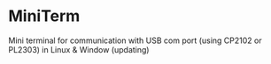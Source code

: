 # MiniTerm
Mini terminal for communication with USB com port (using CP2102 or PL2303) in Linux &amp; Window (updating)

